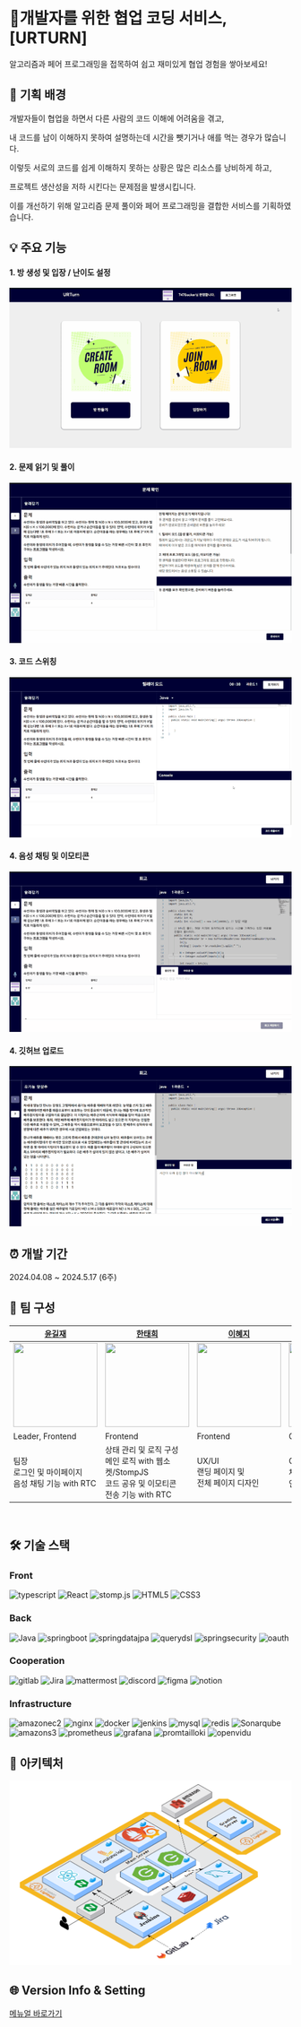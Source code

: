 # 💪개발자를 위한 협업 코딩 서비스, [URTURN]
알고리즘과 페어 프로그래밍을 접목하여 쉽고 재미있게 협업 경험을 쌓아보세요!


## 📌 기획 배경
개발자들이 협업을 하면서 다른 사람의 코드 이해에 어려움을 겪고, 

내 코드를 남이 이해하지 못하여 설명하는데 시간을 뺏기거나 애를 먹는 경우가 많습니다. 

이렇듯 서로의 코드를 쉽게 이해하지 못하는 상황은 많은 리소스를 낭비하게 하고, 

프로젝트 생산성을 저하 시킨다는 문제점을 발생시킵니다.

이를 개선하기 위해 알고리즘 문제 풀이와 페어 프로그래밍을 결합한 서비스를 기획하였습니다.


## 💡 주요 기능

#### 1. 방 생성 및 입장 / 난이도 설정
![image](./docs/방%20생성%20및%20난이도%20선택.gif)

#### 2. 문제 읽기 및 풀이
![image](./docs/문제읽기%20및%20풀이.gif)

#### 3. 코드 스위칭
![image](./docs/코드스위칭.gif)

#### 4. 음성 채팅 및 이모티콘
![image](./docs/이모티콘%20기능.gif)

#### 4. 깃허브 업로드
![image](./docs/깃허브%20업로드.gif)


## ⏰ 개발 기간
2024.04.08 ~ 2024.5.17 (6주)

## 👩 팀 구성

| [윤길재](https://github.com/747Socker)                                                    | [한태희](https://github.com/nyanpasu-life)                                                      | [이혜지](https://github.com/lee02g29)                                                     |[정덕주](https://github.com/Damongsanga)                                                                                          |[우창진](https://github.com/cjwoo96)                                                     | 
| ----------------------------------------------------------------------------------------- |  ------------------------------------------------------------------------------------------------------------------------------ | ------------------------------------------------------------------------------------------ | ------------------------------------------------------------------------------------------ | ------------------------------------------------------------------------------------------ | 
| <img src="https://avatars.githubusercontent.com/u/114369984?v=4" width="150" height="150"> | <img src="https://avatars.githubusercontent.com/u/118531617?v=4" width="150" height="150"> |<img src="https://avatars.githubusercontent.com/u/19562994?v=4" width="150" height="150"> | <img src="https://avatars.githubusercontent.com/u/110401199?v=4" width="150" height="150">  |<img src="https://avatars.githubusercontent.com/u/141621371?v=4" width="150" height="150">   | <
| Leader, Frontend                                                                             | Frontend                                                                               | Frontend                                                                                                                          | CI&CD, Backend                                                                                       | Backend                                                                               |
|팀장<br>로그인 및 마이페이지<br>음성 채팅 기능 with RTC                                                      |상태 관리 및 로직 구성<br>메인 로직 with 웹소켓/StompJS<br>코드 공유 및 이모티콘 <br>전송 기능 with RTC                                     |UX/UI<br>랜딩 페이지 및 <br>전체 페이지 디자인 <br>                         | CI/CD 및 모니터링<br>채점 & 회고 도메인<br>인증/인가                                                | 방 & 문제 풀이 도메인<br>방 입/퇴장 구현<br>페어/스위칭 모드 기능구현                                                                   |
<br/>


## 🛠️ 기술 스택

### Front
![typescript][typescript]  ![React][React] ![stomp.js][stomp.js] ![HTML5][HTML5] ![CSS3][CSS3] 

### Back
![Java][Java] ![springboot][springboot] ![springdatajpa][springdatajpa] ![querydsl][querydsl] ![springsecurity][springsecurity] ![oauth][oauth]

### Cooperation
![gitlab][gitlab] ![Jira][Jira] ![mattermost][mattermost] ![discord][discord] ![figma][figma] ![notion][notion]


### Infrastructure
![amazonec2][amazonec2] ![nginx][nginx]  ![docker][docker] ![jenkins][jenkins]  ![mysql][mysql] ![redis][redis] ![Sonarqube][sonarqube] ![amazons3][amazons3] ![prometheus][prometheus] ![grafana][grafana] ![promtailloki][promtailloki] ![openvidu][openvidu]


## 🎨 아키텍처
![image](./exec/Architecture_urturn.PNG)


## 🌐 Version Info & Setting

[메뉴얼 바로가기](./exec/porting_manual.md)



[openai]: https://img.shields.io/badge/openai--222222?style=for-the-badge&logo=openai&logoColor=222222
[stablediffusion]: https://img.shields.io/badge/stable_diffusion--412991?style=for-the-badge
[Java]: https://img.shields.io/badge/Java--FC6D26?style=for-the-badge&logo=java&logoColor=white
[JavaScript]: https://img.shields.io/badge/JavaScript--F7DF1E?style=for-the-badge&logo=JavaScript&logoColor=white
[CSS3]: https://img.shields.io/badge/CSS3--1572B6?style=for-the-badge&logo=CSS3&logoColor=1572B6
[HTML5]: https://img.shields.io/badge/HTML5--E34F26?style=for-the-badge&logo=HTML5&logoColor=E34F26
[Python]: https://img.shields.io/badge/Python--3776AB?style=for-the-badge&logo=python&logoColor=3776AB
[git]: https://img.shields.io/badge/git--F05032?style=for-the-badge&logo=git&logoColor=white
[gitlab]: https://img.shields.io/badge/gitlab--FC6D26?style=for-the-badge&logo=gitlab&logoColor=FC6D26
[Jira]: https://img.shields.io/badge/Jira--0052CC?style=for-the-badge&logo=jirasoftware&logoColor=0052CC
[mattermost]: https://img.shields.io/badge/mattermost--0058CC?style=for-the-badge&logo=mattermost&logoColor=0058CC
[discord]: https://img.shields.io/badge/discord--5865F2?style=for-the-badge&logo=discord&logoColor=5865F2
[figma]: https://img.shields.io/badge/figma--F24E1E?style=for-the-badge&logo=figma&logoColor=F24E1E
[notion]: https://img.shields.io/badge/notion--000000?style=for-the-badge&logo=notion&logoColor=000000
[intellij]: https://img.shields.io/badge/intellij--000000?style=for-the-badge&logo=intellijidea&logoColor=white
[vscode]: https://img.shields.io/badge/vscode--007ACC?style=for-the-badge&logo=visualstudiocode&logoColor=white
[workbench]: https://img.shields.io/badge/workbench--4479A1?style=for-the-badge&logo=mysql&logoColor=white
[springboot]: https://img.shields.io/badge/spring_boot-v3.2.3-6DB33F?style=for-the-badge&logo=springboot&logoColor=6DB33F
[Vue.js]: https://img.shields.io/badge/Vue.js-v3.4.15-35495E?style=for-the-badge&logo=vuedotjs&logoColor=4FC08D
[React]: https://img.shields.io/badge/React-v18.2.66-61DAFB?style=for-the-badge&logo=react&logoColor=61DAFB
[Sonarqube]: https://img.shields.io/badge/sonarqube-v4.2.0.3129-4E9BCD?style=for-the-badge&logo=sonarqube&logoColor=4E9BCD
[fastapi]: https://img.shields.io/badge/fastAPI-v0.109.0-009688?style=for-the-badge&logo=fastapi&logoColor=4FC08D
[amazonec2]: https://img.shields.io/badge/amazon_ec2-Ubuntu_20.04-FF9900?style=for-the-badge&logo=amazonec2&logoColor=FF9900
[nginx]: https://img.shields.io/badge/nginx-v1.25.0-009639?style=for-the-badge&logo=nginx&logoColor=4FC08D
[redis]: https://img.shields.io/badge/redis-v7.2.4-DC382D?style=for-the-badge&logo=redis&logoColor=DC382D
[mysql]: https://img.shields.io/badge/mysql-v8.0.36-4479A1?style=for-the-badge&logo=mysql&logoColor=4479A1
[docker]: https://img.shields.io/badge/docker-v25.0.4-2496ED?style=for-the-badge&logo=docker&logoColor=2496ED
[jenkins]: https://img.shields.io/badge/jenkins-v2.441-D24939?style=for-the-badge&logo=jenkins&logoColor=D24939

[prometheus]: https://img.shields.io/badge/prometheus--E6522C?style=for-the-badge&logo=prometheus&logoColor=E6522C
[grafana]: https://img.shields.io/badge/grafana--F46800?style=for-the-badge&logo=grafana&logoColor=F46800
[promtailloki]: https://img.shields.io/badge/loki--D24939?style=for-the-badge&logo=loki&logoColor=D24939



[openvidu]: https://img.shields.io/badge/openvidu--6DB33F?style=for-the-badge&logo=openvidu&logoColor=6DB33F
[stomp.js]: https://img.shields.io/badge/stomp.js--000000?style=for-the-badge&logo=stomp.js&logoColor=000000

[amazons3]: https://img.shields.io/badge/amazons3--569A31?style=for-the-badge&logo=amazons3&logoColor=569A31
[typescript]: https://img.shields.io/badge/typescript--3178C6?style=for-the-badge&logo=typescript&logoColor=3178C6
[springdatajpa]: https://img.shields.io/badge/SPRING_DATA_JPA--6DB33F?style=for-the-badge&logoColor=white
[querydsl]: https://img.shields.io/badge/querydsl-v5.0.0-669DF6?style=for-the-badge&logoColor=white
[springsecurity]: https://img.shields.io/badge/SPRING_SECURITY--6DB33F?style=for-the-badge&logo=springsecurity&logoColor=6DB33F
[oauth]: https://img.shields.io/badge/OAUTH--2F2F2F?style=for-the-badge&logo=OAUTH&logoColor=white
